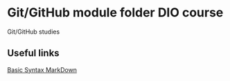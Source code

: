 # Git/GitHub module folder DIO course
  Git/GitHub studies

## Useful links
   [Basic Syntax MarkDown](https://www.markdownguide.org/basic-syntax/)
